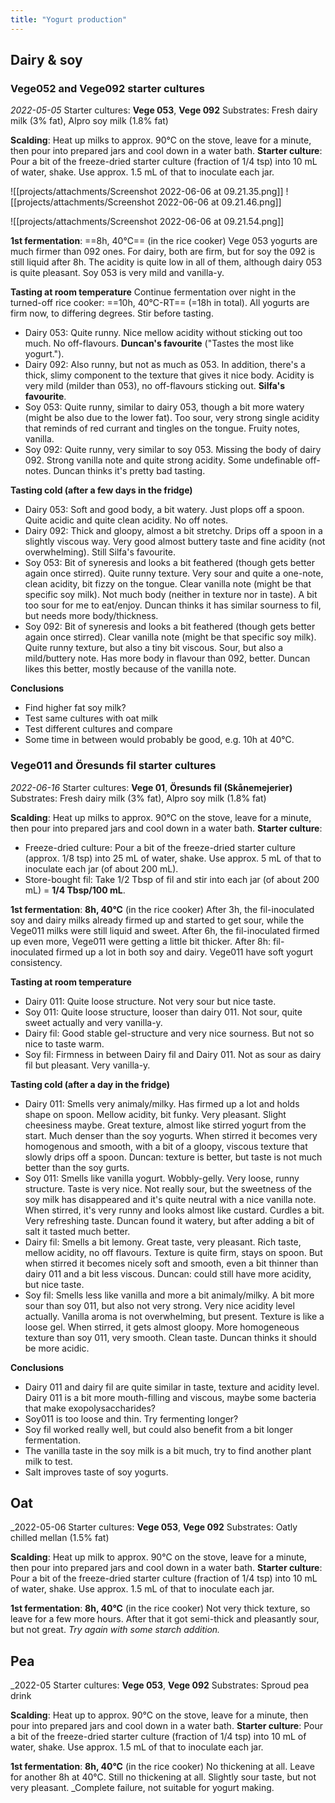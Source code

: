 ```yaml
---
title: "Yogurt production"
---
```


## Dairy & soy
### Vege052 and Vege092 starter cultures
_2022-05-05_
Starter cultures: **Vege 053**, **Vege 092**
Substrates: Fresh dairy milk (3% fat), Alpro soy milk (1.8% fat)

**Scalding**: Heat up milks to approx. 90°C on the stove, leave for a minute, then pour into prepared jars and cool down in a water bath.
**Starter culture**: Pour a bit of the freeze-dried starter culture (fraction of 1/4 tsp) into 10 mL of water, shake. Use approx. 1.5 mL of that to inoculate each jar.

![[projects/attachments/Screenshot 2022-06-06 at 09.21.35.png]]
![[projects/attachments/Screenshot 2022-06-06 at 09.21.46.png]]

![[projects/attachments/Screenshot 2022-06-06 at 09.21.54.png]]

**1st fermentation**: ==8h, 40°C== (in the rice cooker)
Vege 053 yogurts are much firmer than 092 ones. For dairy, both are firm, but for soy the 092 is still liquid after 8h. The acidity is quite low in all of them, although dairy 053 is quite pleasant. Soy 053 is very mild and vanilla-y. 

**Tasting at room temperature**
Continue fermentation over night in the turned-off rice cooker: ==10h, 40°C-RT== (=18h in total).
All yogurts are firm now, to differing degrees. Stir before tasting.
- Dairy 053: Quite runny. Nice mellow acidity without sticking out too much. No off-flavours. **Duncan's favourite** ("Tastes the most like yogurt.").
- Dairy 092: Also runny, but not as much as 053. In addition, there's a thick, slimy component to the texture that gives it nice body. Acidity is very mild (milder than 053), no off-flavours sticking out. **Silfa's favourite**. 
- Soy 053: Quite runny, similar to dairy 053, though a bit more watery (might be also due to the lower fat). Too sour, very strong single acidity that reminds of red currant and tingles on the tongue. Fruity notes, vanilla. 
- Soy 092: Quite runny, very similar to soy 053. Missing the body of dairy 092. Strong vanilla note and quite strong acidity. Some undefinable off-notes. Duncan thinks it's pretty bad tasting.

**Tasting cold (after a few days in the fridge)**
- Dairy 053: Soft and good body, a bit watery. Just plops off a spoon. Quite acidic and quite clean acidity. No off notes.
- Dairy 092: Thick and gloopy, almost a bit stretchy. Drips off a spoon in a slightly viscous way. Very good almost buttery taste and fine acidity (not overwhelming). Still Silfa's favourite. 
- Soy 053: Bit of syneresis and looks a bit feathered (though gets better again once stirred). Quite runny texture. Very sour and quite a one-note, clean acidity, bit fizzy on the tongue. Clear vanilla note (might be that specific soy milk). Not much body (neither in texture nor in taste). A bit too sour for me to eat/enjoy. Duncan thinks it has similar sourness to fil, but needs more body/thickness.
- Soy 092: Bit of syneresis and looks a bit feathered (though gets better again once stirred). Clear vanilla note (might be that specific soy milk). Quite runny texture, but also a tiny bit viscous. Sour, but also a mild/buttery note. Has more body in flavour than 092, better. Duncan likes this better, mostly because of the vanilla note.

**Conclusions**
- Find higher fat soy milk? 
- Test same cultures with oat milk
- Test different cultures and compare
- Some time in between would probably be good, e.g. 10h at 40°C.

### Vege011 and Öresunds fil starter cultures
_2022-06-16_
Starter cultures: **Vege 01**, **Öresunds fil (Skånemejerier)**
Substrates: Fresh dairy milk (3% fat), Alpro soy milk (1.8% fat)

**Scalding**: Heat up milks to approx. 90°C on the stove, leave for a minute, then pour into prepared jars and cool down in a water bath.
**Starter culture**: 
- Freeze-dried culture: Pour a bit of the freeze-dried starter culture (approx. 1/8 tsp) into 25 mL of water, shake. Use approx. 5 mL of that to inoculate each jar (of about 200 mL).
- Store-bought fil: Take 1/2 Tbsp of fil and stir into each jar (of about 200 mL) = **1/4 Tbsp/100 mL**. 

**1st fermentation**: **8h, 40°C** (in the rice cooker)
After 3h, the fil-inoculated soy and dairy milks already firmed up and started to get sour, while the Vege011 milks were still liquid and sweet. 
After 6h, the fil-inoculated firmed up even more, Vege011 were getting a little bit thicker.
After 8h: fil-inoculated firmed up a lot in both soy and dairy. Vege011 have soft yogurt consistency.

**Tasting at room temperature**
- Dairy 011: Quite loose structure. Not very sour but nice taste.
- Soy 011: Quite loose structure, looser than dairy 011. Not sour, quite sweet actually and very vanilla-y.
- Dairy fil: Good stable gel-structure and very nice sourness. But not so nice to taste warm.
- Soy fil: Firmness in between Dairy fil and Dairy 011. Not as sour as dairy fil but pleasant. Very vanilla-y.

**Tasting cold (after a day in the fridge)**
- Dairy 011: Smells very animaly/milky. Has firmed up a lot and holds shape on spoon. Mellow acidity, bit funky. Very pleasant. Slight cheesiness maybe. Great texture, almost like stirred yogurt from the start. Much denser than the soy yogurts. When stirred it becomes very homogenous and smooth, with a bit of a gloopy, viscous texture that slowly drips off a spoon. Duncan: texture is better, but taste is not much better than the soy gurts. 
- Soy 011: Smells like vanilla yogurt. Wobbly-gelly. Very loose, runny structure. Taste is very nice. Not really sour, but the sweetness of the soy milk has disappeared and it's quite neutral with a nice vanilla note. When stirred, it's very runny and looks almost like custard. Curdles a bit. Very refreshing taste. Duncan found it watery, but after adding a bit of salt it tasted much better.
- Dairy fil: Smells a bit lemony. Great taste, very pleasant. Rich taste, mellow acidity, no off flavours. Texture is quite firm, stays on spoon. But when stirred it becomes nicely soft and smooth, even a bit thinner than dairy 011 and a bit less viscous. Duncan: could still have more acidity, but nice taste.
- Soy fil: Smells less like vanilla and more a bit animaly/milky. A bit more sour than soy 011, but also not very strong. Very nice acidity level actually. Vanilla aroma is not overwhelming, but present. Texture is like a loose gel. When stirred, it gets almost gloopy. More homogeneous texture than soy 011, very smooth. Clean taste. Duncan thinks it should be more acidic.

**Conclusions**
- Dairy 011 and dairy fil are quite similar in taste, texture and acidity level. Dairy 011 is a bit more mouth-filling and viscous, maybe some bacteria that make exopolysaccharides?
- Soy011 is too loose and thin. Try fermenting longer? 
- Soy fil worked really well, but could also benefit from a bit longer fermentation.
- The vanilla taste in the soy milk is a bit much, try to find another plant milk to test.
- Salt improves taste of soy yogurts. 

## Oat
_2022-05-06
Starter cultures: **Vege 053**, **Vege 092**
Substrates: Oatly chilled mellan (1.5% fat)

**Scalding**: Heat up milk to approx. 90°C on the stove, leave for a minute, then pour into prepared jars and cool down in a water bath.
**Starter culture**: Pour a bit of the freeze-dried starter culture (fraction of 1/4 tsp) into 10 mL of water, shake. Use approx. 1.5 mL of that to inoculate each jar.

**1st fermentation**: **8h, 40°C** (in the rice cooker)
Not very thick texture, so leave for a few more hours. After that it got semi-thick and pleasantly sour, but not great. 
_Try again with some starch addition._

## Pea
_2022-05
Starter cultures: **Vege 053**, **Vege 092**
Substrates: Sproud pea drink

**Scalding**: Heat up to approx. 90°C on the stove, leave for a minute, then pour into prepared jars and cool down in a water bath.
**Starter culture**: Pour a bit of the freeze-dried starter culture (fraction of 1/4 tsp) into 10 mL of water, shake. Use approx. 1.5 mL of that to inoculate each jar.

**1st fermentation**: **8h, 40°C** (in the rice cooker)
No thickening at all. Leave for another 8h at 40°C. Still no thickening at all. Slightly sour taste, but not very pleasant.
_Complete failure, not suitable for yogurt making.

